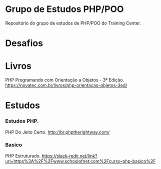 # Grupo de Estudos PHP/POO

Repositório do grupo de estudos de PHP/POO do Training Center.

# Desafios

# Livros
PHP Programando com Orientação a Objetos - 3ª Edição.
https://novatec.com.br/livros/php-orientacao-objetos-3ed/

# Estudos
### Estudos PHP.
PHP Do Jeito Certo.
http://br.phptherightway.com/

### Basico
PHP Estruturado.
https://slack-redir.net/link?url=https%3A%2F%2Fwww.schoolofnet.com%2Fcurso-php-basico%2F


